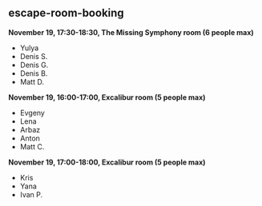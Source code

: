 ## escape-room-booking

**November 19, 17:30-18:30, The Missing Symphony room (6 people max)**

- Yulya
- Denis S.
- Denis G.
- Denis B.
- Matt D.


**November 19, 16:00-17:00, Excalibur room (5 people max)**

- Evgeny
- Lena
- Arbaz
- Anton
- Matt C.


**November 19, 17:00-18:00, Excalibur room (5 people max)**

- Kris
- Yana
- Ivan P.

